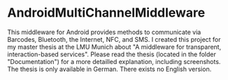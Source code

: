 AndroidMultiChannelMiddleware
============================

This middleware for Android provides methods to communicate via Barcodes, Bluetooth, the Internet, NFC, and SMS. I created this project for my master thesis at the LMU Munich about "A middleware for transparent, interaction-based services". Please read the thesis (located in the folder "Documentation") for a more detailled explanation, including screenshots. The thesis is only available in German. There exists no English version.
